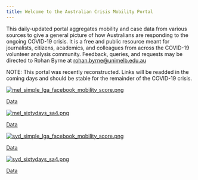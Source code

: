 ```yaml
---
title: Welcome to the Australian Crisis Mobility Portal
---
```


This daily-updated portal aggregates mobility and case data from various sources to give a general picture of how Australians are responding to the ongoing COVID-19 crisis. It is a free and public resource meant for journalists, citizens, academics, and colleagues from across the COVID-19 volunteer analysis community. Feedback, queries, and requests may be directed to Rohan Byrne at <rohan.byrne@unimelb.edu.au>

NOTE: This portal was recently reconstructed. Links will be readded in the coming days and should be stable for the remainder of the COVID-19 crisis.

[![mel_simple_lga_facebook_mobility_score.png](https://rsbyrne.github.io/mobility-aus/products/mel_simple_lga_facebook_mobility_score.png)](https://rsbyrne.github.io/mobility-aus/products/mel_simple_lga_facebook_mobility_score.png)

[Data](https://rsbyrne.github.io/mobility-aus/products/mel_simple_lga_facebook_mobility_score.csv)

[![mel_sixtydays_sa4.png](https://rsbyrne.github.io/mobility-aus/products/mel_sixtydays_sa4.png)](https://rsbyrne.github.io/mobility-aus/products/mel_sixtydays_sa4.png)

[Data](https://rsbyrne.github.io/mobility-aus/products/mel_sixtydays_sa4.csv)

[![syd_simple_lga_facebook_mobility_score.png](https://rsbyrne.github.io/mobility-aus/products/syd_simple_lga_facebook_mobility_score.png)](https://rsbyrne.github.io/mobility-aus/products/syd_simple_lga_facebook_mobility_score.png)

[Data](https://rsbyrne.github.io/mobility-aus/products/syd_simple_lga_facebook_mobility_score.csv)

[![syd_sixtydays_sa4.png](https://rsbyrne.github.io/mobility-aus/products/syd_sixtydays_sa4.png)](https://rsbyrne.github.io/mobility-aus/products/syd_sixtydays_sa4.png)

[Data](https://rsbyrne.github.io/mobility-aus/products/syd_sixtydays_sa4.csv)
